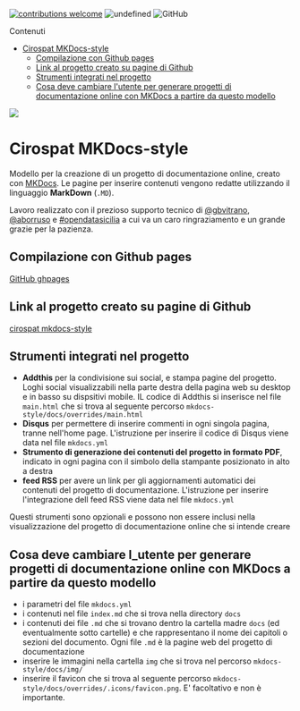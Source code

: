 [![contributions welcome](https://img.shields.io/badge/contributions-welcome-brightgreen.svg?style=flat)](https://github.com/dwyl/esta/issues)
<img alt="undefined" src="https://img.shields.io/github/last-commit/cirospat/mkdocs-style.svg?&label=ultimo_aggiornamento">
![GitHub](https://img.shields.io/github/license/cirospat/mkdocs-style)


<!--TOC-->
Contenuti
- [Cirospat MKDocs-style](#Cirospat-MKDocs-style)
  - [Compilazione con Github pages](##Compilazione-con-Github-pages)
  - [Link al progetto creato su pagine di Github](##link-al-progetto-creato-su-pagine-di-github)
  - [Strumenti integrati nel progetto](##strumenti-integrati-nel-progetto)
  - [Cosa deve cambiare l'utente per generare progetti di documentazione online con MKDocs a partire da questo modello](##cosa-deve-cambiare-l_utente-per-generare-progetti-di-documentazione-online-con-mkdocs-a-partire-da-questo-modello)

<!--/TOC-->


![](https://raw.githubusercontent.com/cirospat/mkdocs-style/main/docs/img/logo2.png)

# Cirospat MKDocs-style 
Modello per la creazione di un progetto di documentazione online, creato con [MKDocs](https://squidfunk.github.io/mkdocs-material/). Le pagine per inserire contenuti vengono redatte utilizzando il linguaggio **MarkDown** (`.MD`).

Lavoro realizzato con il prezioso supporto tecnico di [@gbvitrano](https://github.com/gbvitrano), [@aborruso](https://github.com/aborruso) e [#opendatasicilia](https://github.com/opendatasicilia) a cui va un caro ringraziamento e un grande grazie per la pazienza.


## Compilazione con Github pages
[GitHub ghpages](https://squidfunk.github.io/mkdocs-material/publishing-your-site/#with-github-actions) 


## Link al progetto creato su pagine di Github
[cirospat mkdocs-style](https://cirospat.github.io/mkdocs-style/)


## Strumenti integrati nel progetto
- **Addthis** per la condivisione sui social, e stampa pagine del progetto. Loghi social visualizzabili nella parte destra della pagina web su desktop e in basso su dispsitivi mobile. IL codice di Addthis si inserisce nel file `main.html` che si trova al seguente percorso `mkdocs-style/docs/overrides/main.html`
- **Disqus** per permettere di inserire commenti in ogni singola pagina, tranne nell'home page. L'istruzione per inserire il codice di Disqus viene data nel file `mkdocs.yml` 
- **Strumento di generazione dei contenuti del progetto in formato PDF**, indicato in ogni pagina con il simbolo della stampante posizionato in alto a destra
- **feed RSS** per avere un link per gli aggiornamenti automatici dei contenuti del progetto di documentazione. L'istruzione per inserire l'integrazione dell feed RSS viene data nel file `mkdocs.yml`

Questi strumenti sono opzionali e possono non essere inclusi nella visualizzazione del progetto di documentazione online che si intende creare


## Cosa deve cambiare l_utente per generare progetti di documentazione online con MKDocs a partire da questo modello
- i parametri del file `mkdocs.yml`
- i contenuti nel file `index.md` che si trova nella directory `docs`
- i contenuti dei file `.md` che si trovano dentro la cartella madre `docs` (ed eventualmente sotto cartelle) e che rappresentano il nome dei capitoli o sezioni del documento. Ogni file `.md` è la pagine web del progetto di documentazione
- inserire le immagini nella cartella `img` che si trova nel percorso `mkdocs-style/docs/img/`
- inserire il favicon che si trova al seguente percorso `mkdocs-style/docs/overrides/.icons/favicon.png`. E' facoltativo e non è importante.
